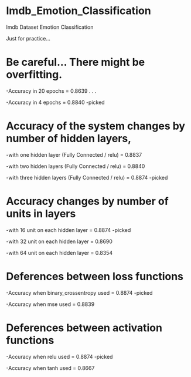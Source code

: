 # Imdb_Emotion_Classification
Imdb Dataset Emotion Classification

Just for practice...

# Be careful... There might be overfitting.
-Accuracy in 20 epochs = 0.8639
.
.
.

-Accuracy in 4  epochs = 0.8840 -picked


# Accuracy of the system changes by number of hidden layers,
-with one hidden layer    (Fully Connected / relu) = 0.8837

-with two hidden layers   (Fully Connected / relu) = 0.8840

-with three hidden layers (Fully Connected / relu) = 0.8874 -picked


#  Accuracy changes by number of units in layers

-with 16 unit on each hidden layer = 0.8874 -picked

-with 32 unit on each hidden layer = 0.8690

-with 64 unit on each hidden layer = 0.8354


# Deferences between loss functions

-Accuracy when binary_crossentropy used = 0.8874 -picked

-Accuracy when mse used                 = 0.8839


# Deferences between activation functions

-Accuracy when relu used = 0.8874 -picked

-Accuracy when tanh used = 0.8667


